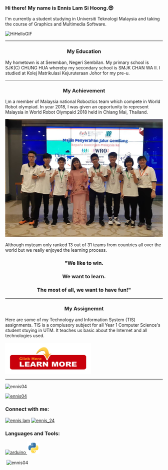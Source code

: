 ### Hi there! My name is Ennis Lam Si Hoong.😎

I'm currently a student studying in Universiti Teknologi Malaysia and taking the course of Graphics and Multimedia Software.

![HiHelloGIF](https://github.com/Ennis04/Ennis04/assets/148412826/81ad18e0-078e-49f2-ad7f-202b40cf2097)

---

<h3 align="center">My Education</h3>

My hometown is at Seremban, Negeri Sembilan. My primary school is SJK(C) CHUNG HUA whereby my secondary school is SMJK CHAN WA II. I studied at Kolej Matrikulasi Kejuruteraan Johor for my pre-u.

---

<h3 align="center">My Achievement</h3>

I,m a member of Malaysia national Roboctics team which compete in World Robot olympiad. In year 2018, I was given an opportunity to represent Malaysia in World Robot Olympaid 2018 held in Chiang Mai, Thailand.

![gallery](https://github.com/Ennis04/Ennis04/blob/0cf21b1a1907da6ede20998fccd89186b45cd494/WhatsApp%20Image%202024-01-19%20at%2020.08.19_268b73d3.jpg)

Although myteam only ranked 13 out of 31 teams from countries all over the world but we really enjoyed the learning process.

<h3 align="center">"We like to win.</h3>

<h3 align="center">We want to learn.</h3>

<h3 align="center">The most of all, we want to have fun!"</h3>

---

<h3 align="center">My Assignemnt</h3>
Here are some of my Technology and Information System (TIS) assignments. TIS is a complusory subject for all Year 1 Computer Science's student stuying in UTM. It teaches us basic about the Internet and all technologies used.

<a href="https://github.com/Ennis04/Technology-Information-System" target="_blank"><img src="https://github.com/Ennis04/Ennis04/blob/ce092129cc3ebbfb4c0ea5f3efa9871afe470a36/Learn-More-Button-PNG-Free-Image.png" alt="Know More" height="100" width="274"></a>

---

<p align="left"> <img src="https://komarev.com/ghpvc/?username=ennis04&label=Profile%20views&color=0e75b6&style=flat" alt="ennis04" /> </p>

<p align="left"> <a href="https://github.com/ryo-ma/github-profile-trophy"><img src="https://github-profile-trophy.vercel.app/?username=ennis04" alt="ennis04" /></a> </p>

<h3 align="left">Connect with me:</h3>
<p align="left">
<a href="https://fb.com/ennis lam" target="blank"><img align="center" src="https://raw.githubusercontent.com/rahuldkjain/github-profile-readme-generator/master/src/images/icons/Social/facebook.svg" alt="ennis lam" height="30" width="40" /></a>
<a href="https://instagram.com/ennis_24" target="blank"><img align="center" src="https://raw.githubusercontent.com/rahuldkjain/github-profile-readme-generator/master/src/images/icons/Social/instagram.svg" alt="ennis_24" height="30" width="40" /></a>
</p>

<h3 align="left">Languages and Tools:</h3>
<p align="left"> <a href="https://www.arduino.cc/" target="_blank" rel="noreferrer"> <img src="https://cdn.worldvectorlogo.com/logos/arduino-1.svg" alt="arduino" width="40" height="40"/> </a> <a href="https://www.python.org" target="_blank" rel="noreferrer"> <img src="https://raw.githubusercontent.com/devicons/devicon/master/icons/python/python-original.svg" alt="python" width="40" height="40"/> </a> </p>

<p>&nbsp;<img align="center" src="https://github-readme-stats.vercel.app/api?username=ennis04&show_icons=true&locale=en" alt="ennis04" /></p>



<!--
**Ennis04/Ennis04** is a ✨ _special_ ✨ repository because its `README.md` (this file) appears on your GitHub profile.

Here are some ideas to get you started:

- 🔭 I’m currently working on ...
- 🌱 I’m currently learning ...
- 👯 I’m looking to collaborate on ...
- 🤔 I’m looking for help with ...
- 💬 Ask me about ...
- 📫 How to reach me: ...
- 😄 Pronouns: ...
- ⚡ Fun fact: ...
-->
